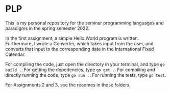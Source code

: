 # PLP

This is my personal repository for the seminar programming languages and paradigms in the spring semester 2022.

In the first assignment, a simple Hello World program is written. 
Furthermore, I wrote a Converter, which takes input from the user, and converts that input to the corresponding date in the International Fixed Calendar.

For compiling the code, just open the directory in your terminal, and type ```go build .```. For getting the depedencies, type ```go get .```.
For compiling and directly running the code, type ```go run .```. For running the tests, type ```go test```. 

For Assignments 2 and 3, see the readmes in those folders.
